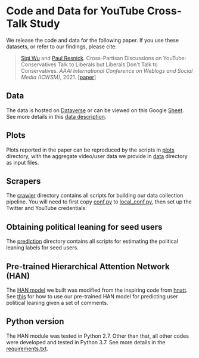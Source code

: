 # Code and Data for YouTube Cross-Talk Study

We release the code and data for the following paper.
If you use these datasets, or refer to our findings, please cite:
> [Siqi Wu](https://avalanchesiqi.github.io/) and [Paul Resnick](https://www.si.umich.edu/people/paul-resnick). Cross-Partisan Discussions on YouTube: Conservatives Talk to Liberals but Liberals Don't Talk to Conservatives. *AAAI International Conference on Weblogs and Social Media (ICWSM)*, 2021. \[[paper](https://avalanchesiqi.github.io/files/icwsm2021crosstalk.pdf)\]

## Data
The data is hosted on [Dataverse](https://dataverse.harvard.edu/dataset.xhtml?persistentId=doi:10.7910/DVN/KF5JC5) or can be viewed on this Google [Sheet](https://docs.google.com/spreadsheets/d/1Hl-1-ryJEM9QLHAeBztMtq_dIEvm5dad0eZ4mAP8Y4s/edit?usp=sharing).
See more details in this [data description](/data/README.md).

## Plots
Plots reported in the paper can be reproduced by the scripts in [plots](/plots) directory, 
with the aggregate video/user data we provide in [data](/data) directory as input files.

## Scrapers
The [crawler](/crawler) directory contains all scripts for building our data collection pipeline.
You will need to first copy [conf.py](/conf/conf.py) to [local_conf.py](/conf/local_conf.py), then set up the Twitter and YouTube credentials.

## Obtaining political leaning for seed users
The [prediction](/prediction) directory contains all scripts for estimating the political leaning labels for seed users.

## Pre-trained Hierarchical Attention Network (HAN)
The [HAN model](/hnatt) we built was modified from the inspiring code from [hnatt](https://github.com/minqi/hnatt).
See [this](/hnatt/README.md) for how to use our pre-trained HAN model for predicting user political leaning given a set of comments.

## Python version
The HAN module was tested in Python 2.7.
Other than that, all other codes were developed and tested in Python 3.7.
See more details in the [requirements.txt](/requirements.txt).